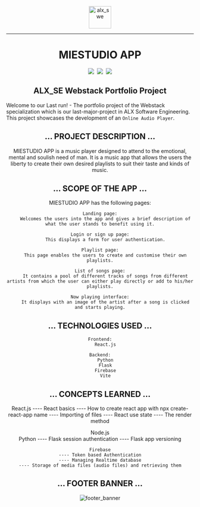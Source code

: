 <div align="center">
    <img align="center" src="https://github.com/tivereidoro/assets/assets/105525310/8d298662-9874-46b0-aabc-54f837bcc6a4" alt="alx_swe" width="60"  height="60"/>
    
---
# MIESTUDIO APP

<img src="https://img.shields.io/badge/ALX SE-96C2C5"> &nbsp;<img src="https://img.shields.io/badge/Group Project-306998"> &nbsp;<img src="https://img.shields.io/badge/Portfolio Project-306998">
</div>

<div align="center">

## ALX_SE Webstack Portfolio Project
</div>

Welcome to our Last run! - The portfolio project of the Webstack specialization which is our last-major-project in ALX Software Engineering. This project showcases the development of an `Online Audio Player`.
<div align="center">

## ... PROJECT DESCRIPTION ...
MIESTUDIO APP is a music player designed to attend to the emotional, mental and soulish need of man. It is a music app that allows the users the liberty to create their own desired playlists to suit their taste and kinds of music.

## ... SCOPE OF THE APP ...
MIESTUDIO APP has the following pages:
    
    Landing page:
        Welcomes the users into the app and gives a brief description of what the user stands to benefit using it.
    
    Login or sign up page:
        This displays a form for user authentication.
    
    Playlist page:
        This page enables the users to create and customise their own playlists.
    
    List of songs page:
        It contains a pool of different tracks of songs from different artists from which the user can either play directly or add to his/her playlists.
    
    Now playing interface:
        It displays with an image of the artist after a song is clicked and starts playing.

## ... TECHNOLOGIES USED ...
    
    Frontend:
        React.js

    Backend:
        Python
        Flask
        Firebase
        Vite

## ... CONCEPTS LEARNED ...

React.js
---- React basics
---- How to create react app with npx create-react-app name
---- Importing of files
---- React use state
---- The render method

Node.js    
    Python
    ---- Flask session authentication
    ---- Flask app versioning 

    Firebase
    ---- Token based Authentication
    ---- Managing Realtime database
    ---- Storage of media files (audio files) and retrieving them

## ... FOOTER BANNER ...

![footer_banner](https://github.com/tivereidoro/assets/assets/105525310/ecb91fd3-aa63-4126-978e-d4ce63087e2d)